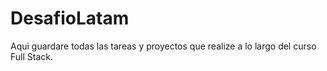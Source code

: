 # DesafioLatam

Aqui guardare todas las tareas y proyectos que realize a lo largo del curso Full Stack.
